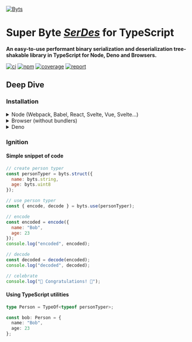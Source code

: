 [![Byts][logo-img]][logo-url]

# **Super Byte [_SerDes_][serdes] for TypeScript**

**An easy-to-use performant binary serialization and deserialization tree-shakable library in TypeScript for Node, Deno and Browsers.**

[![ci][ci-img]][ci-url]
[![npm][npm-img]][npm-url]
[![coverage][coverage-img]][coverage-url]
[![report][report-img]][report-url]

## Deep Dive

### Installation

<details>
  <summary>Node (Webpack, Babel, React, Svelte, Vue, Svelte...)</summary>

##### In the terminal with NPM

```sh
npm i byts
```

##### Or with Yarn

```sh
yarn add byts
```

##### In the code with ES Modules

```ts
import * as byts from "byts";
```

##### or with CommonJS

```ts
const byts = require("byts");
```

</details>

<details>
<summary>Browser (without bundlers)</summary>

##### In HTML with UMD

```html
<script src="https://cdn.jsdelivr.net/npm/byts@latest/dist/byts.umd.js"></script>
```

##### In an ES module script (statically)

```js
import * as byts from "https://cdn.jsdelivr.net/npm/byts@latest/dist/byts.umd.js";
```

##### In an ES module script (dynamically)

```js
const byts = await import(
  "https://cdn.jsdelivr.net/npm/byts@latest/dist/byts.umd.js"
);
```

</details>

<details>
<summary>Deno</summary>

##### In code (statically)

```ts
import * as byts from "https://deno.land/x/byts";
```

##### In code (dynamically)

```ts
const byts = await import("https://deno.land/x/byts");
```

</details>

### Ignition

#### Simple snippet of code

```js
// create person typer
const personTyper = byts.struct({
  name: byts.string,
  age: byts.uint8
});

// use person typer
const { encode, decode } = byts.use(personTyper);

// encode
const encoded = encode({
  name: "Bob",
  age: 23
});
console.log("encoded", encoded);

// decode
const decoded = decode(encoded);
console.log("decoded", decoded);

// celebrate
console.log("🎉 Congratulations! 🎉");
```

#### Using TypeScript utilities

```ts
type Person = TypeOf<typeof personTyper>;

const bob: Person = {
  name: "Bob",
  age: 23
};
```

<!-- urls -->

[serdes]: https://en.wikipedia.org/wiki/SerDes
[logo-img]: https://see.fontimg.com/api/renderfont4/rxaL/eyJyIjoiZnMiLCJoIjoxMjAsImZnYyI6IiNEQzE0M0MiLCJ0IjoxfQ/Qnl0cw/cube.png
[logo-url]: https://weisrc.github.io/byts
[ci-img]: https://github.com/weisrc/byts/actions/workflows/ci.yml/badge.svg
[ci-url]: https://github.com/weisrc/byts/actions/workflows/ci.yml
[npm-img]: https://img.shields.io/npm/v/byts?color=cb3837&label=npm&logo=npm
[npm-url]: https://www.npmjs.com/package/byts
[coverage-img]: https://img.shields.io/endpoint?url=https://weisrc.github.io/byts/coverage/badge.json
[coverage-url]: https://weisrc.github.io/byts/coverage
[report-img]: https://img.shields.io/endpoint?url=https://weisrc.github.io/byts/report/badge.json
[report-url]: https://weisrc.github.io/byts/report
